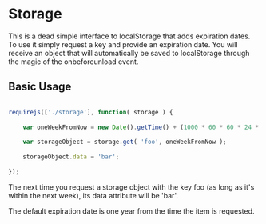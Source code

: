 # Storage

This is a dead simple interface to localStorage that adds expiration dates. To use it simply request a key and provide an expiration date. You will receive an object that will automatically be saved to localStorage through the magic of the onbeforeunload event.

## Basic Usage

```javascript

requirejs(['./storage'], function( storage ) {
	
	var oneWeekFromNow = new Date().getTime() + (1000 * 60 * 60 * 24 * 7);
	
	var storageObject = storage.get( 'foo', oneWeekFromNow );
	
	storageObject.data = 'bar';
	
});

```

The next time you request a storage object with the key foo (as long as it's within the next week), its data attribute will be 'bar'.

The default expiration date is one year from the time the item is requested.